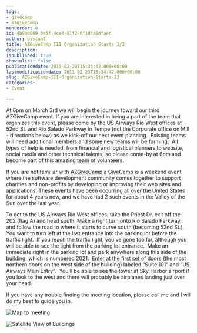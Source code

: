 ```yaml
---
tags:
- givecamp
- azgivecamp
menuorder: 0
id: 4b9ad089-0e5f-4ce4-81f2-0f1d4a5dfaed
author: bsstahl
title: AZGiveCamp III Organization Starts 3/3
description: 
ispublished: true
showinlist: false
publicationdate: 2011-02-23T15:34:42.000+00:00
lastmodificationdate: 2011-02-23T15:34:42.000+00:00
slug: AZGiveCamp-III-Organization-Starts-33
categories:
- Event

---
```

At 6pm on March 3rd we will begin the journey toward our third AZGiveCamp event. If you are interested in being a part of the team that organizes this event, please come by the US Airways Rio West offices at 52nd St. and Rio Salado Parkway in Tempe (not the Corporate office on Mill - directions below) as we kick-off our next event planning.  Existing teams will need additional members and some new teams will be forming.  All types of help is needed, from financial and logistical planners to website, social media and other technical talents, so please come-by at 6pm and become part of this amazing team of volunteers.

If you are not familiar with [AZGiveCamp](https://www.azgivecamp.org) a [GiveCamp](https://givecamp.org) is a weekend event where the software development community comes together to support charities and non-profits by developing or improving their web sites and applications. These events have been occurring all over the United States for about 4 years now, and we have had 2 such events in the Valley of the Sun over the last year.

To get to the US Airways Rio West offices, take the Priest Dr. exit off the 202 (flag A) and head south. Make a right turn onto Rio Salado Parkway, and follow the road to where it starts to curve south (becoming 52nd St.).  You want to turn left at the last entrance into the parking lot before the traffic light.  If you reach the traffic light, you’ve gone too far, although you will be able to see the light from the parking lot entrance.  Make an immediate right in the parking lot and park anywhere along this side of the building, which is numbered 2021.  Enter at the first set of doors (the most northern doors on the west side of the building) labeled “Suite 101” and “US Airways Main Entry”.  You’ll be able to see the tower at Sky Harbor airport if you look to the west and there will probably be airplanes landing just over your head.


If you have any trouble finding the meeting location, please call me and I will do my best to guide you in.


![Map to meeting]({PathToRoot}/Images/image.png)

![Satellite View of Buildings]({PathToRoot}/Images/image_1.png)